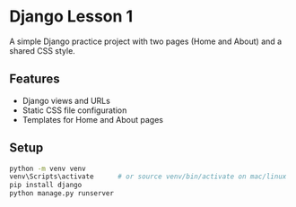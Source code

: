 # Django Lesson 1

A simple Django practice project with two pages (Home and About) and a shared CSS style.

## Features
- Django views and URLs
- Static CSS file configuration
- Templates for Home and About pages

## Setup
```bash
python -m venv venv
venv\Scripts\activate      # or source venv/bin/activate on mac/linux
pip install django
python manage.py runserver
